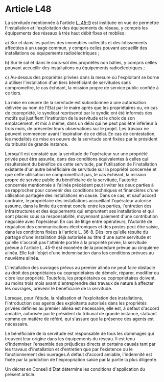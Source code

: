 # Article L48

La servitude mentionnée à l'article [L. 45-9][1] est instituée en vue de permettre l'installation et l'exploitation des équipements du réseau, y compris les équipements des réseaux à très haut débit fixes et mobiles : 


  


a) Sur et dans les parties des immeubles collectifs et des lotissements affectées à un usage commun, y compris celles pouvant accueillir des installations ou équipements radioélectriques ; 


  


b) Sur le sol et dans le sous-sol des propriétés non bâties, y compris celles pouvant accueillir des installations ou équipements radioélectriques ; 


  


c) Au-dessus des propriétés privées dans la mesure où l'exploitant se borne à utiliser l'installation d'un tiers bénéficiant de servitudes sans compromettre, le cas échéant, la mission propre de service public confiée à ce tiers. 


  


La mise en oeuvre de la servitude est subordonnée à une autorisation délivrée au nom de l'Etat par le maire après que les propriétaires ou, en cas de copropriété, le syndicat représenté par le syndic ont été informés des motifs qui justifient l'institution de la servitude et le choix de son emplacement, et mis à même, dans un délai qui ne peut pas être inférieur à trois mois, de présenter leurs observations sur le projet. Les travaux ne peuvent commencer avant l'expiration de ce délai. En cas de contestation, les modalités de mise en oeuvre de la servitude sont fixées par le président du tribunal de grande instance. 


  


Lorsqu'il est constaté que la servitude de l'opérateur sur une propriété privée peut être assurée, dans des conditions équivalentes à celles qui résulteraient du bénéfice de cette servitude, par l'utilisation de l'installation existante d'un autre bénéficiaire de servitude sur la propriété concernée et que cette utilisation ne compromettrait pas, le cas échéant, la mission propre de service public du bénéficiaire de la servitude, l'autorité concernée mentionnée à l'alinéa précédent peut inviter les deux parties à se rapprocher pour convenir des conditions techniques et financières d'une utilisation partagée des installations en cause. Dans ce cas, et sauf accord contraire, le propriétaire des installations accueillant l'opérateur autorisé assume, dans la limite du contrat conclu entre les parties, l'entretien des infrastructures et des équipements qui empruntent ses installations et qui sont placés sous sa responsabilité, moyennant paiement d'une contribution négociée avec l'opérateur. En cas de litige entre opérateurs, l'Autorité de régulation des communications électroniques et des postes peut être saisie, dans les conditions fixées à l'article L. 36-8. Dès lors qu'elle résulte du partage d'une installation déjà autorisée au titre d'une autre servitude et qu'elle n'accroît pas l'atteinte portée à la propriété privée, la servitude prévue à l'article L. 45-9 est exonérée de la procédure prévue au cinquième alinéa. Elle fait l'objet d'une indemnisation dans les conditions prévues au neuvième alinéa.


  


L'installation des ouvrages prévus au premier alinéa ne peut faire obstacle au droit des propriétaires ou copropriétaires de démolir, réparer, modifier ou clore leur propriété. Toutefois, les propriétaires ou copropriétaires doivent, au moins trois mois avant d'entreprendre des travaux de nature à affecter les ouvrages, prévenir le bénéficiaire de la servitude. 


  


Lorsque, pour l'étude, la réalisation et l'exploitation des installations, l'introduction des agents des exploitants autorisés dans les propriétés privées définies au premier alinéa est nécessaire, elle est, à défaut d'accord amiable, autorisée par le président du tribunal de grande instance, statuant comme en matière de référé, qui s'assure que la présence des agents est nécessaire. 


  


Le bénéficiaire de la servitude est responsable de tous les dommages qui trouvent leur origine dans les équipements du réseau. Il est tenu d'indemniser l'ensemble des préjudices directs et certains causés tant par les travaux d'installation et d'entretien que par l'existence ou le fonctionnement des ouvrages.A défaut d'accord amiable, l'indemnité est fixée par la juridiction de l'expropriation saisie par la partie la plus diligente. 


  


Un décret en Conseil d'Etat détermine les conditions d'application du présent article.

 [1]: /affichCodeArticle.do?cidTexte=LEGITEXT000006070987&idArticle=LEGIARTI000023754091&dateTexte=&categorieLien=cid